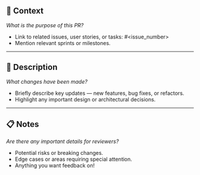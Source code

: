 ## 🌟 Context  
_What is the purpose of this PR?_  
- Link to related issues, user stories, or tasks: #<issue_number>  
- Mention relevant sprints or milestones.  

---

## 📝 Description  
_What changes have been made?_  
- Briefly describe key updates — new features, bug fixes, or refactors.  
- Highlight any important design or architectural decisions.  

---

## 📋 Notes  
_Are there any important details for reviewers?_  
- Potential risks or breaking changes.  
- Edge cases or areas requiring special attention.  
- Anything you want feedback on!  